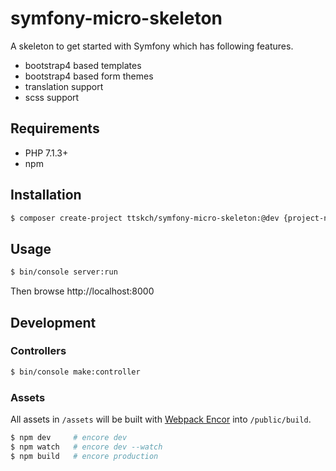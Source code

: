# symfony-micro-skeleton

A skeleton to get started with Symfony which has following features.

* bootstrap4 based templates
* bootstrap4 based form themes
* translation support
* scss support

## Requirements

* PHP 7.1.3+
* npm

## Installation

```bash
$ composer create-project ttskch/symfony-micro-skeleton:@dev {project-name}
```

## Usage

```bash
$ bin/console server:run
```

Then browse http://localhost:8000

## Development

### Controllers

```bash
$ bin/console make:controller
```

### Assets

All assets in `/assets` will be built with [Webpack Encor](http://symfony.com/doc/current/frontend.html) into `/public/build`.

```bash
$ npm dev     # encore dev
$ npm watch   # encore dev --watch
$ npm build   # encore production
```
